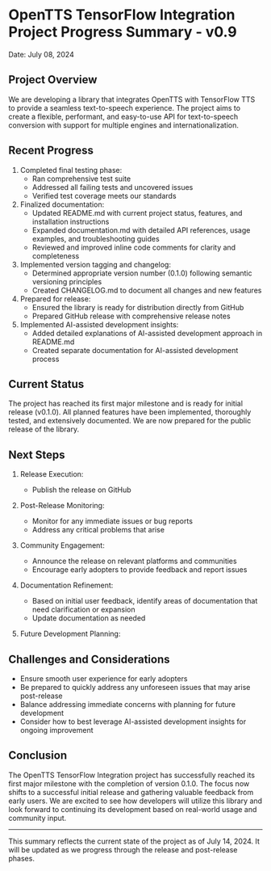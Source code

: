 # OpenTTS TensorFlow Integration Project Progress Summary - v0.9

Date: July 08, 2024

## Project Overview
We are developing a library that integrates OpenTTS with TensorFlow TTS to provide a seamless text-to-speech experience. The project aims to create a flexible, performant, and easy-to-use API for text-to-speech conversion with support for multiple engines and internationalization.

## Recent Progress

1. Completed final testing phase:
   - Ran comprehensive test suite
   - Addressed all failing tests and uncovered issues
   - Verified test coverage meets our standards
2. Finalized documentation:
   - Updated README.md with current project status, features, and installation instructions
   - Expanded documentation.md with detailed API references, usage examples, and troubleshooting guides
   - Reviewed and improved inline code comments for clarity and completeness
3. Implemented version tagging and changelog:
   - Determined appropriate version number (0.1.0) following semantic versioning principles
   - Created CHANGELOG.md to document all changes and new features
4. Prepared for release:
   - Ensured the library is ready for distribution directly from GitHub
   - Prepared GitHub release with comprehensive release notes
5. Implemented AI-assisted development insights:
   - Added detailed explanations of AI-assisted development approach in README.md
   - Created separate documentation for AI-assisted development process

## Current Status

The project has reached its first major milestone and is ready for initial release (v0.1.0). All planned features have been implemented, thoroughly tested, and extensively documented. We are now prepared for the public release of the library.

## Next Steps

1. Release Execution:
   - Publish the release on GitHub

2. Post-Release Monitoring:
   - Monitor for any immediate issues or bug reports
   - Address any critical problems that arise

3. Community Engagement:
   - Announce the release on relevant platforms and communities
   - Encourage early adopters to provide feedback and report issues

4. Documentation Refinement:
   - Based on initial user feedback, identify areas of documentation that need clarification or expansion
   - Update documentation as needed

5. Future Development Planning:

## Challenges and Considerations

- Ensure smooth user experience for early adopters
- Be prepared to quickly address any unforeseen issues that may arise post-release
- Balance addressing immediate concerns with planning for future development
- Consider how to best leverage AI-assisted development insights for ongoing improvement

## Conclusion

The OpenTTS TensorFlow Integration project has successfully reached its first major milestone with the completion of version 0.1.0. The focus now shifts to a successful initial release and gathering valuable feedback from early users. We are excited to see how developers will utilize this library and look forward to continuing its development based on real-world usage and community input.

---

This summary reflects the current state of the project as of July 14, 2024. It will be updated as we progress through the release and post-release phases.
